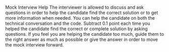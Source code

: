 Mock Interview Help
The interviewer is allowed to discuss and ask questions in order to help the candidate find the correct solution or to get more information when needed.
You can help the candidate on both the technical conversation and the code.
Subtract 0.1 point each time you helped the candidate find the correct or complete solution by asking questions. 
If you feel you are helping the candidate too much, guide them to the right answer as much as possible or give the answer in order to move the mock interview forward.